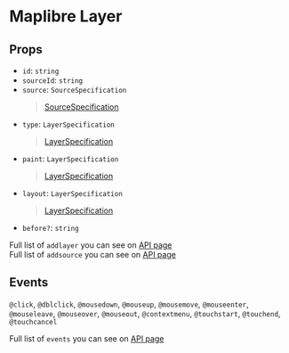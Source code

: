 # Maplibre Layer

## Props

- `id`: `string`
- `sourceId`: `string`
- `source`: `SourceSpecification`
  > [SourceSpecification](https://maplibre.org/maplibre-style-spec/sources/)
- `type`: `LayerSpecification`
  > [LayerSpecification](https://maplibre.org/maplibre-style-spec/layers/)
- `paint`: `LayerSpecification`
  > [LayerSpecification](https://maplibre.org/maplibre-style-spec/layers/)
- `layout`: `LayerSpecification`
  > [LayerSpecification](https://maplibre.org/maplibre-style-spec/layers/)
- `before?`: `string`

Full list of `addlayer` you can see on [API page](https://maplibre.org/maplibre-gl-js-docs/api/map/#map#addlayer)<br/>
Full list of `addsource` you can see on [API page](https://maplibre.org/maplibre-gl-js-docs/api/map/#map#addsource)

## Events

`@click`,
`@dblclick`,
`@mousedown`,
`@mouseup`,
`@mousemove`,
`@mouseenter`,
`@mouseleave`,
`@mouseover`,
`@mouseout`,
`@contextmenu`,
`@touchstart`,
`@touchend`,
`@touchcancel`

Full list of `events` you can see on [API page](https://maplibre.org/maplibre-gl-js-docs/api/map/#map-events)
